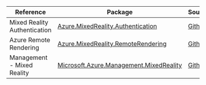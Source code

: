 | Reference | Package | Source |
|---|---|---|
|Mixed Reality Authentication|[Azure.MixedReality.Authentication](https://www.nuget.org/packages/Azure.MixedReality.Authentication)|[Github](https://github.com/Azure/azure-sdk-for-net/blob/main/sdk/mixedreality/Azure.MixedReality.Authentication)|
|Azure Remote Rendering|[Azure.MixedReality.RemoteRendering](https://www.nuget.org/packages/Azure.MixedReality.RemoteRendering)|[Github](https://github.com/Azure/azure-sdk-for-net)|
|Management - Mixed Reality|[Microsoft.Azure.Management.MixedReality](https://www.nuget.org/packages/Microsoft.Azure.Management.MixedReality)|[Github](https://github.com/Azure/azure-sdk-for-net)|
